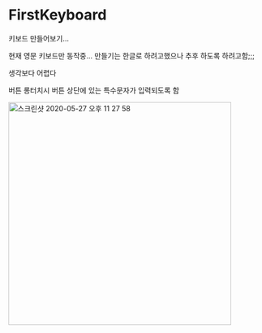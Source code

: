 # FirstKeyboard
키보드 만들어보기...


현재 영문 키보드만 동작중... 만들기는 한글로 하려고했으나 추후 하도록 하려고함;;;


생각보다 어렵다

버튼 롱터치시 버튼 상단에 있는 특수문자가 입력되도록 함 

<div>
  <img width="439" alt="스크린샷 2020-05-27 오후 11 27 58" src="https://user-images.githubusercontent.com/33385465/83033215-c7ad6680-a071-11ea-8674-74c4c9e9a9b1.png">
